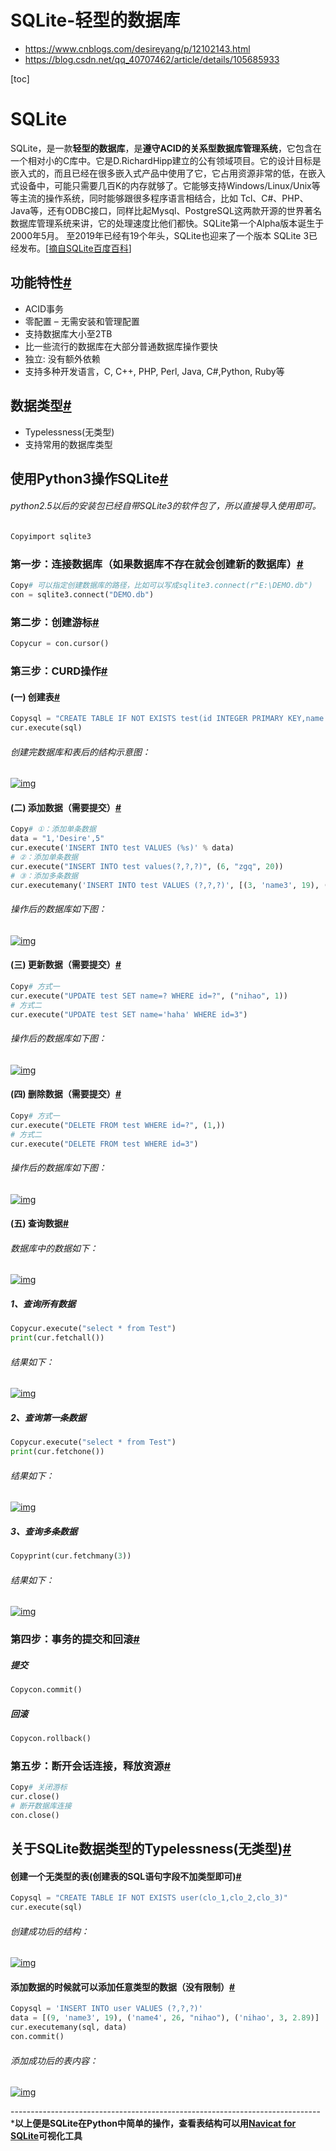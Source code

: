 # SQLite-轻型的数据库

- https://www.cnblogs.com/desireyang/p/12102143.html
- https://blog.csdn.net/qq_40707462/article/details/105685933

[toc]

# SQLite

SQLite，是一款**轻型的数据库**，是**遵守ACID的关系型数据库管理系统**，它包含在一个相对小的C库中。它是D.RichardHipp建立的公有领域项目。它的设计目标是嵌入式的，而且已经在很多嵌入式产品中使用了它，它占用资源非常的低，在嵌入式设备中，可能只需要几百K的内存就够了。它能够支持Windows/Linux/Unix等等主流的操作系统，同时能够跟很多程序语言相结合，比如 Tcl、C#、PHP、Java等，还有ODBC接口，同样比起Mysql、PostgreSQL这两款开源的世界著名数据库管理系统来讲，它的处理速度比他们都快。SQLite第一个Alpha版本诞生于2000年5月。 至2019年已经有19个年头，SQLite也迎来了一个版本 SQLite 3已经发布。[[摘自SQLite百度百科](https://baike.baidu.com/item/SQLite/375020?fr=aladdin)]

## 功能特性[#](https://www.cnblogs.com/desireyang/p/12102143.html#1912286191)

- ACID事务
- 零配置 – 无需安装和管理配置
- 支持数据库大小至2TB
- 比一些流行的数据库在大部分普通数据库操作要快
- 独立: 没有额外依赖
- 支持多种开发语言，C, C++, PHP, Perl, Java, C#,Python, Ruby等

## 数据类型[#](https://www.cnblogs.com/desireyang/p/12102143.html#3962674983)

- Typelessness(无类型)
- 支持常用的数据库类型

## 使用Python3操作SQLite[#](https://www.cnblogs.com/desireyang/p/12102143.html#263716188)

###### python2.5以后的安装包已经自带SQLite3的软件包了，所以直接导入使用即可。

```python
Copyimport sqlite3
```

### 第一步：连接数据库（如果数据库不存在就会创建新的数据库）[#](https://www.cnblogs.com/desireyang/p/12102143.html#583940922)

```python
Copy# 可以指定创建数据库的路径，比如可以写成sqlite3.connect(r"E:\DEMO.db")
con = sqlite3.connect("DEMO.db")
```

### 第二步：创建游标[#](https://www.cnblogs.com/desireyang/p/12102143.html#3114932558)

```python
Copycur = con.cursor()
```

### 第三步：CURD操作[#](https://www.cnblogs.com/desireyang/p/12102143.html#2108210540)

#### (一) 创建表[#](https://www.cnblogs.com/desireyang/p/12102143.html#595825351)

```python
Copysql = "CREATE TABLE IF NOT EXISTS test(id INTEGER PRIMARY KEY,name TEXT,age INTEGER)"
cur.execute(sql)
```

###### 创建完数据库和表后的结构示意图：

[![img](https://img2018.cnblogs.com/blog/1895590/201912/1895590-20191226134612974-484080118.png)](https://img2018.cnblogs.com/blog/1895590/201912/1895590-20191226134612974-484080118.png)

#### (二) 添加数据（需要提交）[#](https://www.cnblogs.com/desireyang/p/12102143.html#3627398380)

```python
Copy# ①：添加单条数据
data = "1,'Desire',5"
cur.execute('INSERT INTO test VALUES (%s)' % data)
# ②：添加单条数据
cur.execute("INSERT INTO test values(?,?,?)", (6, "zgq", 20))
# ③：添加多条数据
cur.executemany('INSERT INTO test VALUES (?,?,?)', [(3, 'name3', 19), (4, 'name4', 26)])
```

###### 操作后的数据库如下图：

[![img](https://img2018.cnblogs.com/blog/1895590/201912/1895590-20191226135122955-1204971198.png)](https://img2018.cnblogs.com/blog/1895590/201912/1895590-20191226135122955-1204971198.png)

#### (三) 更新数据（需要提交）[#](https://www.cnblogs.com/desireyang/p/12102143.html#1448176065)

```python
Copy# 方式一
cur.execute("UPDATE test SET name=? WHERE id=?", ("nihao", 1))
# 方式二
cur.execute("UPDATE test SET name='haha' WHERE id=3")
```

###### 操作后的数据库如下图：

[![img](https://img2018.cnblogs.com/blog/1895590/201912/1895590-20191226135355310-954922607.png)](https://img2018.cnblogs.com/blog/1895590/201912/1895590-20191226135355310-954922607.png)

#### (四) 删除数据（需要提交）[#](https://www.cnblogs.com/desireyang/p/12102143.html#2140935766)

```python
Copy# 方式一
cur.execute("DELETE FROM test WHERE id=?", (1,))
# 方式二
cur.execute("DELETE FROM test WHERE id=3")
```

###### 操作后的数据库如下图：

[![img](https://img2018.cnblogs.com/blog/1895590/201912/1895590-20191226135741614-666000209.png)](https://img2018.cnblogs.com/blog/1895590/201912/1895590-20191226135741614-666000209.png)

#### (五) 查询数据[#](https://www.cnblogs.com/desireyang/p/12102143.html#1263242929)

###### 数据库中的数据如下：

[![img](https://img2018.cnblogs.com/blog/1895590/201912/1895590-20191226140336886-1139590765.png)](https://img2018.cnblogs.com/blog/1895590/201912/1895590-20191226140336886-1139590765.png)

##### 1、查询所有数据

```python
Copycur.execute("select * from Test")
print(cur.fetchall())
```

###### 结果如下：

[![img](https://img2018.cnblogs.com/blog/1895590/201912/1895590-20191226140355990-1748105899.png)](https://img2018.cnblogs.com/blog/1895590/201912/1895590-20191226140355990-1748105899.png)

##### 2、查询第一条数据

```python
Copycur.execute("select * from Test")
print(cur.fetchone())
```

###### 结果如下：

[![img](https://img2018.cnblogs.com/blog/1895590/201912/1895590-20191226140548022-1768564791.png)](https://img2018.cnblogs.com/blog/1895590/201912/1895590-20191226140548022-1768564791.png)

##### 3、查询多条数据

```python
Copyprint(cur.fetchmany(3))
```

###### 结果如下：

[![img](https://img2018.cnblogs.com/blog/1895590/201912/1895590-20191226140711301-1524932239.png)](https://img2018.cnblogs.com/blog/1895590/201912/1895590-20191226140711301-1524932239.png)

### 第四步：事务的提交和回滚[#](https://www.cnblogs.com/desireyang/p/12102143.html#2917059176)

##### 提交

```python
Copycon.commit()
```

##### 回滚

```python
Copycon.rollback()
```

### 第五步：断开会话连接，释放资源[#](https://www.cnblogs.com/desireyang/p/12102143.html#3857226721)

```python
Copy# 关闭游标
cur.close()
# 断开数据库连接
con.close()
```

## 关于SQLite数据类型的Typelessness(无类型)[#](https://www.cnblogs.com/desireyang/p/12102143.html#1225226645)

#### 创建一个无类型的表(创建表的SQL语句字段不加类型即可)[#](https://www.cnblogs.com/desireyang/p/12102143.html#2320993552)

```python
Copysql = "CREATE TABLE IF NOT EXISTS user(clo_1,clo_2,clo_3)"
cur.execute(sql)
```

###### 创建成功后的结构：

[![img](https://img2018.cnblogs.com/blog/1895590/201912/1895590-20191226142711525-1023423298.png)](https://img2018.cnblogs.com/blog/1895590/201912/1895590-20191226142711525-1023423298.png)

#### 添加数据的时候就可以添加任意类型的数据（没有限制）[#](https://www.cnblogs.com/desireyang/p/12102143.html#2827649931)

```python
Copysql = 'INSERT INTO user VALUES (?,?,?)'
data = [(9, 'name3', 19), ('name4', 26, "nihao"), ('nihao', 3, 2.89)]
cur.executemany(sql, data)
con.commit()
```

###### 添加成功后的表内容：

[![img](https://img2018.cnblogs.com/blog/1895590/201912/1895590-20191226143117710-175348911.png)](https://img2018.cnblogs.com/blog/1895590/201912/1895590-20191226143117710-175348911.png)

\-----------------------------------------------------------------------------
***以上便是SQLite在Python中简单的操作，查看表结构可以用[Navicat for SQLite](https://www.navicat.com.cn/products)可视化工具**